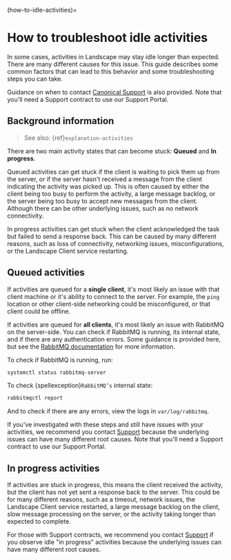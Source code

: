 (how-to-idle-activities)=
# How to troubleshoot idle activities

In some cases, activities in Landscape may stay idle longer than expected. There are many different causes for this issue. This guide describes some common factors that can lead to this behavior and some troubleshooting steps you can take.

Guidance on when to contact [Canonical Support](https://support-portal.canonical.com/) is also provided. Note that you'll need a Support contract to use our Support Portal.

## Background information

> See also: {ref}`explanation-activities`

There are two main activity states that can become stuck: **Queued** and **In progress**.

Queued activities can get stuck if the client is waiting to pick them up from the server, or if the server hasn't received a message from the client indicating the activity was picked up. This is often caused by either the client being too busy to perform the activity, a large message backlog, or the server being too busy to accept new messages from the client. Although there can be other underlying issues, such as no network connectivity.

In progress activities can get stuck when the client acknowledged the task but failed to send a response back. This can be caused by many different reasons, such as loss of connectivity, networking issues, misconfigurations, or the Landscape Client service restarting.

## Queued activities

If activities are queued for a **single client**, it's most likely an issue with that client machine or it's ability to connect to the server. For example, the `ping` location or other client-side networking could be misconfigured, or that client could be offline.

If activities are queued for **all clients**, it's most likely an issue with RabbitMQ on the server-side. You can check if RabbitMQ is running, its internal state, and if there are any authentication errors. Some guidance is provided here, but see the [RabbitMQ documentation](https://www.rabbitmq.com/docs) for more information.

To check if RabbitMQ is running, run:

```bash
systemctl status rabbitmq-server
```

To check {spellexception}`RabbitMQ’s` internal state:

```bash
rabbitmqctl report
```

And to check if there are any errors, view the logs in `var/log/rabbitmq`.

If you've investigated with these steps and still have issues with your activities, we recommend you contact [Support](https://support-portal.canonical.com/) because the underlying issues can have many different root causes. Note that you'll need a Support contract to use our Support Portal.

## In progress activities

If activities are stuck in progress, this means the client received the activity, but the client has not yet sent a response back to the server. This could be for many different reasons, such as a timeout, network issues, the Landscape Client service restarted, a large message backlog on the client, slow message processing on the server, or the activity taking longer than expected to complete.

For those with Support contracts, we recommend you contact [Support](https://support-portal.canonical.com/) if you observe idle "in progress" activities because the underlying issues can have many different root causes.